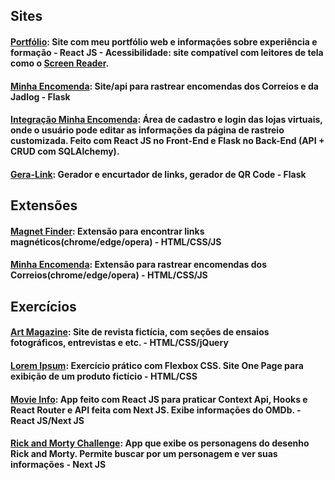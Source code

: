 

## Sites
#### [Portfólio](https://herbertsouza.netlify.app): Site com meu portfólio web e informações sobre experiência e formação - React JS - Acessibilidade: site compatível com leitores de tela como o [Screen Reader](https://chrome.google.com/webstore/detail/screen-reader/kgejglhpjiefppelpmljglcjbhoiplfn?hl=pt-BR).
#### [Minha Encomenda](https://www.minhaencomenda.me/): Site/api para rastrear encomendas dos Correios e da Jadlog - Flask
#### [Integração Minha Encomenda](https://minha-encomenda-ecommerce.netlify.app/): Área de cadastro e login das lojas virtuais, onde o usuário pode editar as informações da página de rastreio customizada. Feito com React JS no Front-End e Flask no Back-End (API + CRUD com SQLAlchemy).
#### [Gera-Link](https://www.gera-link.com): Gerador e encurtador de links, gerador de QR Code - Flask

## Extensões
#### [Magnet Finder](https://chrome.google.com/webstore/detail/magnet-finder/gmmdnbmmjmoddokgggkbfehpbfepaman/related?hl=pt-BR&authuser=0): Extensão para encontrar links magnéticos(chrome/edge/opera) - HTML/CSS/JS

#### [Minha Encomenda](https://chrome.google.com/webstore/detail/minha-encomenda/cnacicmmmnkdepclkehggaeiimcjihoa?hl=pt-BR&authuser=0): Extensão para rastrear encomendas dos Correios(chrome/edge/opera) - HTML/CSS/JS

## Exercícios
#### [Art Magazine](https://herbertizidro.github.io/art-magazine/): Site de revista fictícia, com seções de ensaios fotográficos, entrevistas e etc. - HTML/CSS/jQuery
#### [Lorem Ipsum](https://herbertizidro.github.io/flex-box-estudo/): Exercício prático com Flexbox CSS. Site One Page para exibição de um produto fictício - HTML/CSS
#### [Movie Info](https://movieinfo-app.netlify.app/): App feito com React JS para praticar Context Api, Hooks e React Router e API feita com Next JS. Exibe informações do OMDb. - React JS/Next JS
#### [Rick and Morty Challenge](https://github.com/herbertizidro/rick-and-morty-next-app): App que exibe os personagens do desenho Rick and Morty. Permite buscar por um personagem e ver suas informações - Next JS


